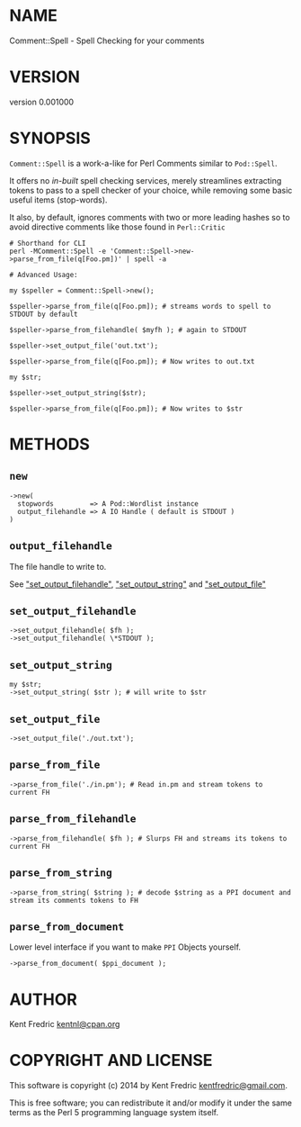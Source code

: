 # NAME

Comment::Spell - Spell Checking for your comments

# VERSION

version 0.001000

# SYNOPSIS

`Comment::Spell` is a work-a-like for Perl Comments similar to `Pod::Spell`.

It offers no _in-built_ spell checking services, merely streamlines extracting tokens
to pass to a spell checker of your choice, while removing some basic useful items (stop-words).

It also, by default, ignores comments with two or more leading hashes so to avoid directive comments
like those found in `Perl::Critic`

    # Shorthand for CLI
    perl -MComment::Spell -e 'Comment::Spell->new->parse_from_file(q[Foo.pm])' | spell -a

    # Advanced Usage:

    my $speller = Comment::Spell->new();

    $speller->parse_from_file(q[Foo.pm]); # streams words to spell to STDOUT by default

    $speller->parse_from_filehandle( $myfh ); # again to STDOUT

    $speller->set_output_file('out.txt');

    $speller->parse_from_file(q[Foo.pm]); # Now writes to out.txt

    my $str;

    $speller->set_output_string($str);

    $speller->parse_from_file(q[Foo.pm]); # Now writes to $str

# METHODS

## `new`

    ->new(
      stopwords         => A Pod::Wordlist instance
      output_filehandle => A IO Handle ( default is STDOUT )
    )

## `output_filehandle`

The file handle to write to.

See ["set\_output\_filehandle"](#set_output_filehandle), ["set\_output\_string"](#set_output_string) and ["set\_output\_file"](#set_output_file)

## `set_output_filehandle`

    ->set_output_filehandle( $fh );
    ->set_output_filehandle( \*STDOUT );

## `set_output_string`

    my $str;
    ->set_output_string( $str ); # will write to $str

## `set_output_file`

    ->set_output_file('./out.txt');

## `parse_from_file`

    ->parse_from_file('./in.pm'); # Read in.pm and stream tokens to current FH

## `parse_from_filehandle`

    ->parse_from_filehandle( $fh ); # Slurps FH and streams its tokens to current FH

## `parse_from_string`

    ->parse_from_string( $string ); # decode $string as a PPI document and stream its comments tokens to FH

## `parse_from_document`

Lower level interface if you want to make `PPI` Objects yourself.

    ->parse_from_document( $ppi_document );

# AUTHOR

Kent Fredric <kentnl@cpan.org>

# COPYRIGHT AND LICENSE

This software is copyright (c) 2014 by Kent Fredric <kentfredric@gmail.com>.

This is free software; you can redistribute it and/or modify it under
the same terms as the Perl 5 programming language system itself.
